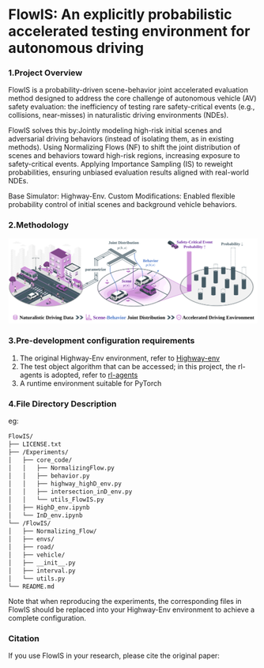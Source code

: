 # FlowIS: An explicitly probabilistic accelerated testing environment for autonomous driving

### 1.Project Overview
FlowIS is a probability-driven scene-behavior joint accelerated evaluation method designed to address the core challenge of autonomous vehicle (AV) safety evaluation: the inefficiency of testing rare safety-critical events (e.g., collisions, near-misses) in naturalistic driving environments (NDEs).

FlowIS solves this by:Jointly modeling high-risk initial scenes and adversarial driving behaviors (instead of isolating them, as in existing methods).
Using Normalizing Flows (NF) to shift the joint distribution of scenes and behaviors toward high-risk regions, increasing exposure to safety-critical events.
Applying Importance Sampling (IS) to reweight probabilities, ensuring unbiased evaluation results aligned with real-world NDEs.

Base Simulator: Highway-Env.
Custom Modifications: Enabled flexible probability control of initial scenes and background vehicle behaviors.

### 2.Methodology
<img src="Figure/Figure 1.svg" alt="项目演示效果">


### 3.Pre-development configuration requirements

1. The original Highway-Env environment, refer to [Highway-env](https://github.com/eleurent/highway-env)
2. The test object algorithm that can be accessed; in this project, the rl-agents is adopted, refer to [rl-agents](https://github.com/eleurent/rl-agents)
3. A runtime environment suitable for PyTorch

### 4.File Directory Description
eg:
```
FlowIS/
├── LICENSE.txt
├── /Experiments/
│   ├── core_code/
│   │   ├── NormalizingFlow.py
│   │   ├── behavior.py
│   │   ├── highway_highD_env.py
│   │   ├── intersection_inD_env.py
│   │   └── utils_FlowIS.py
│   ├── HighD_env.ipynb
│   └── InD_env.ipynb
└── /FlowIS/
│   ├── Normalizing_Flow/
│   ├── envs/
│   ├── road/
│   ├── vehicle/
│   ├── __init__.py
│   ├── interval.py
│   └── utils.py
└── README.md
```
Note that when reproducing the experiments, the corresponding files in FlowIS should be replaced into your Highway-Env environment to achieve a complete configuration.

### Citation
If you use FlowIS in your research, please cite the original paper:

